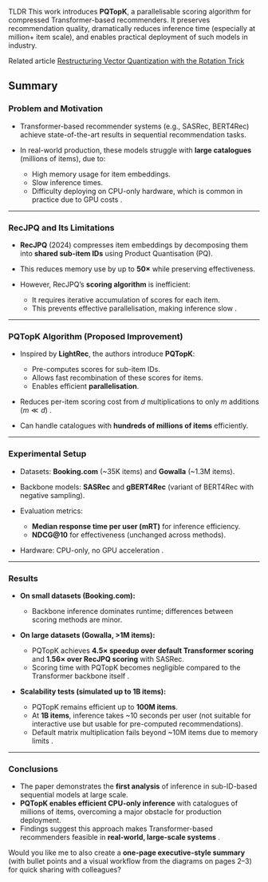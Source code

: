 TLDR
This work introduces **PQTopK**, a parallelisable scoring algorithm for compressed Transformer-based recommenders. It preserves recommendation quality, dramatically reduces inference time (especially at million+ item scale), and enables practical deployment of such models in industry.

Related article [Restructuring Vector Quantization with the Rotation Trick](rotation_trick.md)

## Summary

### **Problem and Motivation**

* Transformer-based recommender systems (e.g., SASRec, BERT4Rec) achieve state-of-the-art results in sequential recommendation tasks.
* In real-world production, these models struggle with **large catalogues** (millions of items), due to:

  * High memory usage for item embeddings.
  * Slow inference times.
  * Difficulty deploying on CPU-only hardware, which is common in practice due to GPU costs .

---

### **RecJPQ and Its Limitations**

* **RecJPQ** (2024) compresses item embeddings by decomposing them into **shared sub-item IDs** using Product Quantisation (PQ).
* This reduces memory use by up to **50×** while preserving effectiveness.
* However, RecJPQ’s **scoring algorithm** is inefficient:

  * It requires iterative accumulation of scores for each item.
  * This prevents effective parallelisation, making inference slow .

---

### **PQTopK Algorithm (Proposed Improvement)**

* Inspired by **LightRec**, the authors introduce **PQTopK**:

  * Pre-computes scores for sub-item IDs.
  * Allows fast recombination of these scores for items.
  * Enables efficient **parallelisation**.
* Reduces per-item scoring cost from $d$ multiplications to only $m$ additions ($m \ll d$) .
* Can handle catalogues with **hundreds of millions of items** efficiently.

---

### **Experimental Setup**

* Datasets: **Booking.com** (\~35K items) and **Gowalla** (\~1.3M items).
* Backbone models: **SASRec** and **gBERT4Rec** (variant of BERT4Rec with negative sampling).
* Evaluation metrics:

  * **Median response time per user (mRT)** for inference efficiency.
  * **NDCG\@10** for effectiveness (unchanged across methods).
* Hardware: CPU-only, no GPU acceleration .

---

### **Results**

* **On small datasets (Booking.com):**

  * Backbone inference dominates runtime; differences between scoring methods are minor.
* **On large datasets (Gowalla, >1M items):**

  * PQTopK achieves **4.5× speedup over default Transformer scoring** and **1.56× over RecJPQ scoring** with SASRec.
  * Scoring time with PQTopK becomes negligible compared to the Transformer backbone itself .
* **Scalability tests (simulated up to 1B items):**

  * PQTopK remains efficient up to **100M items**.
  * At **1B items**, inference takes \~10 seconds per user (not suitable for interactive use but usable for pre-computed recommendations).
  * Default matrix multiplication fails beyond \~10M items due to memory limits .

---

### **Conclusions**

* The paper demonstrates the **first analysis** of inference in sub-ID-based sequential models at large scale.
* **PQTopK enables efficient CPU-only inference** with catalogues of millions of items, overcoming a major obstacle for production deployment.
* Findings suggest this approach makes Transformer-based recommenders feasible in **real-world, large-scale systems** .

Would you like me to also create a **one-page executive-style summary** (with bullet points and a visual workflow from the diagrams on pages 2–3) for quick sharing with colleagues?
